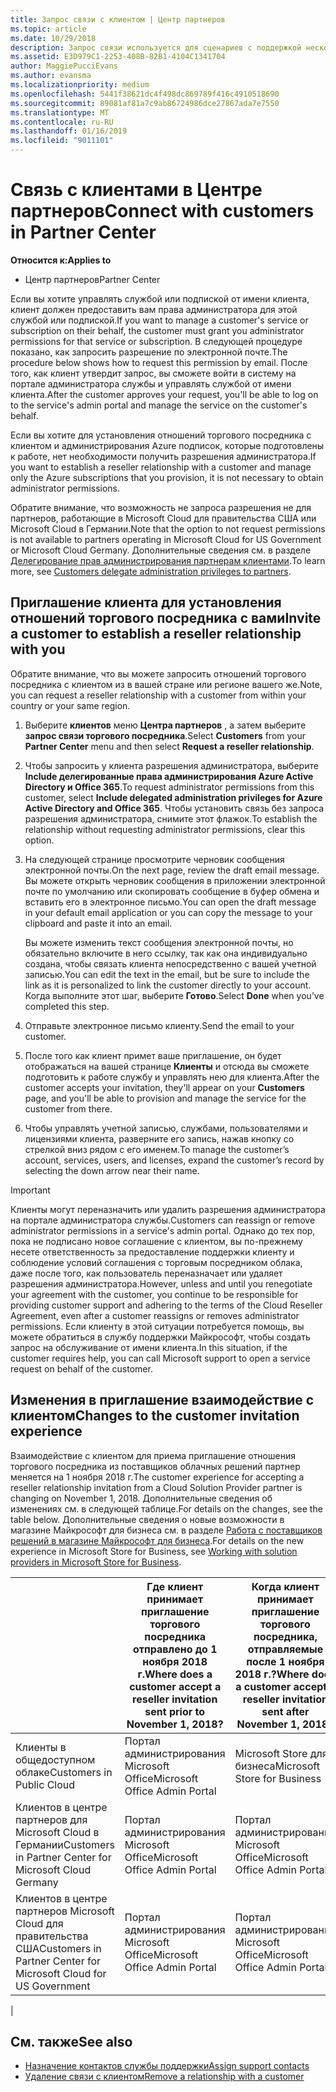 ```yaml
---
title: Запрос связи с клиентом | Центр партнеров
ms.topic: article
ms.date: 10/29/2018
description: Запрос связи используется для сценариев с поддержкой нескольких партнеров и нескольких каналов. Он также используется, если клиент удаляет делегированные права администратора и вам нужно восстановить их для подготовки или поддержки клиента.
ms.assetid: E3D979C1-2253-408B-82B1-4104C1341704
author: MaggiePucciEvans
ms.author: evansma
ms.localizationpriority: medium
ms.openlocfilehash: 5441f38621dc4f498dc869789f416c4910518690
ms.sourcegitcommit: 89081af81a7c9ab86724986dce27867ada7e7550
ms.translationtype: MT
ms.contentlocale: ru-RU
ms.lasthandoff: 01/16/2019
ms.locfileid: "9011101"
---
```

# <a name="connect-with-customers-in-partner-center"></a><span data-ttu-id="628a8-104">Связь с клиентами в Центре партнеров</span><span class="sxs-lookup"><span data-stu-id="628a8-104">Connect with customers in Partner Center</span></span>

**<span data-ttu-id="628a8-105">Относится к:</span><span class="sxs-lookup"><span data-stu-id="628a8-105">Applies to</span></span>**

-  <span data-ttu-id="628a8-106">Центр партнеров</span><span class="sxs-lookup"><span data-stu-id="628a8-106">Partner Center</span></span>

<span data-ttu-id="628a8-107">Если вы хотите управлять службой или подпиской от имени клиента, клиент должен предоставить вам права администратора для этой службой или подпиской.</span><span class="sxs-lookup"><span data-stu-id="628a8-107">If you want to manage a customer's service or subscription on their behalf, the customer must grant you administrator permissions for that service or subscription.</span></span> <span data-ttu-id="628a8-108">В следующей процедуре показано, как запросить разрешение по электронной почте.</span><span class="sxs-lookup"><span data-stu-id="628a8-108">The procedure below shows how to request this permission by email.</span></span> <span data-ttu-id="628a8-109">После того, как клиент утвердит запрос, вы сможете войти в систему на портале администратора службы и управлять службой от имени клиента.</span><span class="sxs-lookup"><span data-stu-id="628a8-109">After the customer approves your request, you'll be able to log on to the service's admin portal and manage the service on the customer's behalf.</span></span>

<span data-ttu-id="628a8-110">Если вы хотите для установления отношений торгового посредника с клиентом и администрирования Azure подписок, которые подготовлены к работе, нет необходимости получить разрешения администратора.</span><span class="sxs-lookup"><span data-stu-id="628a8-110">If you want to establish a reseller relationship with a customer and manage only the Azure subscriptions that you provision, it is not necessary to obtain administrator permissions.</span></span>

<span data-ttu-id="628a8-111">Обратите внимание, что возможность не запроса разрешения не для партнеров, работающие в Microsoft Cloud для правительства США или Microsoft Cloud в Германии.</span><span class="sxs-lookup"><span data-stu-id="628a8-111">Note that the option to not request permissions is not available to partners operating in Microsoft Cloud for US Government or Microsoft Cloud Germany.</span></span> <span data-ttu-id="628a8-112">Дополнительные сведения см. в разделе [Делегирование прав администрирования партнерам клиентами](https://docs.microsoft.com/en-us/partner-center/customers_revoke_admin_privileges).</span><span class="sxs-lookup"><span data-stu-id="628a8-112">To learn more, see [Customers delegate administration privileges to partners](https://docs.microsoft.com/en-us/partner-center/customers_revoke_admin_privileges).</span></span>


## <a name="invite-a-customer-to-establish-a-reseller-relationship-with-you"></a><span data-ttu-id="628a8-113">Приглашение клиента для установления отношений торгового посредника с вами</span><span class="sxs-lookup"><span data-stu-id="628a8-113">Invite a customer to establish a reseller relationship with you</span></span>

<span data-ttu-id="628a8-114">Обратите внимание, что вы можете запросить отношений торгового посредника с клиентом из в вашей стране или регионе вашего же.</span><span class="sxs-lookup"><span data-stu-id="628a8-114">Note, you can request a reseller relationship with a customer from within your country or your same region.</span></span>

1.  <span data-ttu-id="628a8-115">Выберите **клиентов** меню **Центра партнеров** , а затем выберите **запрос связи торгового посредника**.</span><span class="sxs-lookup"><span data-stu-id="628a8-115">Select **Customers** from your **Partner Center** menu and then select **Request a reseller relationship**.</span></span>

2.  <span data-ttu-id="628a8-116">Чтобы запросить у клиента разрешения администратора, выберите **Include делегированные права администрирования Azure Active Directory и Office 365**.</span><span class="sxs-lookup"><span data-stu-id="628a8-116">To request administrator permissions from this customer, select **Include delegated administration privileges for Azure Active Directory and Office 365**.</span></span> <span data-ttu-id="628a8-117">Чтобы установить связь без запроса разрешения администратора, снимите этот флажок.</span><span class="sxs-lookup"><span data-stu-id="628a8-117">To establish the relationship without requesting administrator permissions, clear this option.</span></span> 

3.  <span data-ttu-id="628a8-118">На следующей странице просмотрите черновик сообщения электронной почты.</span><span class="sxs-lookup"><span data-stu-id="628a8-118">On the next page, review the draft email message.</span></span> <span data-ttu-id="628a8-119">Вы можете открыть черновик сообщения в приложении электронной почте по умолчанию или скопировать сообщение в буфер обмена и вставить его в электронное письмо.</span><span class="sxs-lookup"><span data-stu-id="628a8-119">You can open the draft message in your default email application or you can copy the message to your clipboard and paste it into an email.</span></span> 

    <span data-ttu-id="628a8-120">Вы можете изменить текст сообщения электронной почты, но обязательно включите в него ссылку, так как она индивидуально создана, чтобы связать клиента непосредственно с вашей учетной записью.</span><span class="sxs-lookup"><span data-stu-id="628a8-120">You can edit the text in the email, but be sure to include the link as it is personalized to link the customer directly to your account.</span></span> <span data-ttu-id="628a8-121">Когда выполните этот шаг, выберите **Готово**.</span><span class="sxs-lookup"><span data-stu-id="628a8-121">Select **Done** when you’ve completed this step.</span></span>

3.  <span data-ttu-id="628a8-122">Отправьте электронное письмо клиенту.</span><span class="sxs-lookup"><span data-stu-id="628a8-122">Send the email to your customer.</span></span>

5.  <span data-ttu-id="628a8-123">После того как клиент примет ваше приглашение, он будет отображаться на вашей странице **Клиенты** и отсюда вы сможете подготовить к работе службу и управлять нею для клиента.</span><span class="sxs-lookup"><span data-stu-id="628a8-123">After the customer accepts your invitation, they'll appear on your **Customers** page, and you'll be able to provision and manage the service for the customer from there.</span></span>

 
6.  <span data-ttu-id="628a8-124">Чтобы управлять учетной записью, службами, пользователями и лицензиями клиента, разверните его запись, нажав кнопку со стрелкой вниз рядом с его именем.</span><span class="sxs-lookup"><span data-stu-id="628a8-124">To manage the customer’s account, services, users, and licenses, expand the customer’s record by selecting the down arrow near their name.</span></span>


> [!IMPORTANT]  
> <span data-ttu-id="628a8-125">Клиенты могут переназначить или удалить разрешения администратора на портале администратора службы.</span><span class="sxs-lookup"><span data-stu-id="628a8-125">Customers can reassign or remove administrator permissions in a service's admin portal.</span></span> <span data-ttu-id="628a8-126">Однако до тех пор, пока не подписано новое соглашение с клиентом, вы по-прежнему несете ответственность за предоставление поддержки клиенту и соблюдение условий соглашения с торговым посредником облака, даже после того, как пользователь переназначает или удаляет разрешения администратора.</span><span class="sxs-lookup"><span data-stu-id="628a8-126">However, unless and until you renegotiate your agreement with the customer, you continue to be responsible for providing customer support and adhering to the terms of the Cloud Reseller Agreement, even after a customer reassigns or removes administrator permissions.</span></span> <span data-ttu-id="628a8-127">Если клиенту в этой ситуации потребуется помощь, вы можете обратиться в службу поддержки Майкрософт, чтобы создать запрос на обслуживание от имени клиента.</span><span class="sxs-lookup"><span data-stu-id="628a8-127">In this situation, if the customer requires help, you can call Microsoft support to open a service request on behalf of the customer.</span></span>

## <a name="changes-to-the-customer-invitation-experience"></a><span data-ttu-id="628a8-128">Изменения в приглашение взаимодействие с клиентом</span><span class="sxs-lookup"><span data-stu-id="628a8-128">Changes to the customer invitation experience</span></span>

<span data-ttu-id="628a8-129">Взаимодействие с клиентом для приема приглашение отношения торгового посредника из поставщиков облачных решений партнер меняется на 1 ноября 2018 г.</span><span class="sxs-lookup"><span data-stu-id="628a8-129">The customer experience for accepting a reseller relationship invitation from a Cloud Solution Provider partner is changing on November 1, 2018.</span></span> <span data-ttu-id="628a8-130">Дополнительные сведения об изменениях см. в следующей таблице.</span><span class="sxs-lookup"><span data-stu-id="628a8-130">For details on the changes, see the table below.</span></span> <span data-ttu-id="628a8-131">Дополнительные сведения о новые возможности в магазине Майкрософт для бизнеса см. в разделе [Работа с поставщиков решений в магазине Майкрософт для бизнеса](https://docs.microsoft.com/en-us/microsoft-store/work-with-partner-microsoft-store-business).</span><span class="sxs-lookup"><span data-stu-id="628a8-131">For details on the new experience in Microsoft Store for Business, see [Working with solution providers in Microsoft Store for Business](https://docs.microsoft.com/en-us/microsoft-store/work-with-partner-microsoft-store-business).</span></span>

|  | <span data-ttu-id="628a8-132">Где клиент принимает приглашение торгового посредника отправлено до 1 ноября 2018 г.</span><span class="sxs-lookup"><span data-stu-id="628a8-132">Where does a customer accept a reseller invitation sent prior to November 1, 2018?</span></span> | <span data-ttu-id="628a8-133">Когда клиент принимает приглашение торгового посредника, отправляемые после 1 ноября 2018 г.?</span><span class="sxs-lookup"><span data-stu-id="628a8-133">Where does a customer accept a reseller invitation sent after November 1, 2018?</span></span> |
|---------|---------|---------
| <span data-ttu-id="628a8-134">Клиенты в общедоступном облаке</span><span class="sxs-lookup"><span data-stu-id="628a8-134">Customers in Public Cloud</span></span> | <span data-ttu-id="628a8-135">Портал администрирования Microsoft Office</span><span class="sxs-lookup"><span data-stu-id="628a8-135">Microsoft Office Admin Portal</span></span> | <span data-ttu-id="628a8-136">Microsoft Store для бизнеса</span><span class="sxs-lookup"><span data-stu-id="628a8-136">Microsoft Store for Business</span></span> |
| <span data-ttu-id="628a8-137">Клиентов в центре партнеров для Microsoft Cloud в Германии</span><span class="sxs-lookup"><span data-stu-id="628a8-137">Customers in Partner Center for Microsoft Cloud Germany</span></span> | <span data-ttu-id="628a8-138">Портал администрирования Microsoft Office</span><span class="sxs-lookup"><span data-stu-id="628a8-138">Microsoft Office Admin Portal</span></span> | <span data-ttu-id="628a8-139">Портал администрирования Microsoft Office</span><span class="sxs-lookup"><span data-stu-id="628a8-139">Microsoft Office Admin Portal</span></span> |
| <span data-ttu-id="628a8-140">Клиентов в центре партнеров Microsoft Cloud для правительства США</span><span class="sxs-lookup"><span data-stu-id="628a8-140">Customers in Partner Center for Microsoft Cloud for US Government</span></span> | <span data-ttu-id="628a8-141">Портал администрирования Microsoft Office</span><span class="sxs-lookup"><span data-stu-id="628a8-141">Microsoft Office Admin Portal</span></span> | <span data-ttu-id="628a8-142">Портал администрирования Microsoft Office</span><span class="sxs-lookup"><span data-stu-id="628a8-142">Microsoft Office Admin Portal</span></span> |
|

## <a name="see-also"></a><span data-ttu-id="628a8-143">См. также</span><span class="sxs-lookup"><span data-stu-id="628a8-143">See also</span></span>

- [<span data-ttu-id="628a8-144">Назначение контактов службы поддержки</span><span class="sxs-lookup"><span data-stu-id="628a8-144">Assign support contacts</span></span>](assign-support-contacts.md)
- [<span data-ttu-id="628a8-145">Удаление связи с клиентом</span><span class="sxs-lookup"><span data-stu-id="628a8-145">Remove a relationship with a customer</span></span>](remove-a-relationship.md)